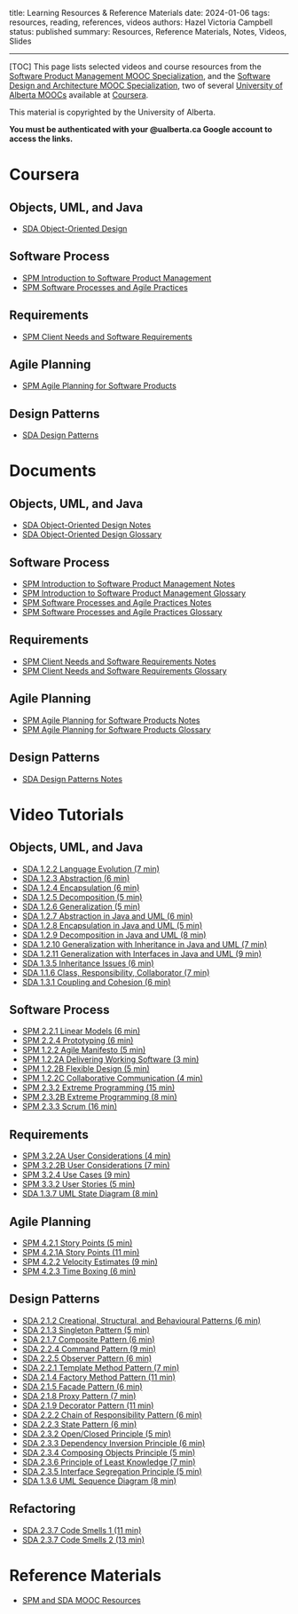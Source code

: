 title: Learning Resources & Reference Materials
date: 2024-01-06
tags: resources, reading, references, videos
authors: Hazel Victoria Campbell
status: published
summary: Resources, Reference Materials, Notes, Videos, Slides

----

[TOC]
This page lists selected videos and course resources from the [Software Product Management MOOC Specialization](https://www.coursera.org/specializations/product-management), and the [Software Design and Architecture MOOC Specialization](https://www.coursera.org/specializations/software-design-architecture), two of several [University of Alberta MOOCs](https://www.ualberta.ca/en/admissions-programs/online-courses/index.html#utm_campaign=vanity&utm_source=vanity&utm_medium=vanity&utm_content=uab.ca%2Fmoocs) available at [Coursera](https://www.coursera.org/).

This material is copyrighted by the University of Alberta.

**You must be authenticated with your @ualberta.ca Google account to access the links.**

# Coursera

## Objects, UML, and Java
* [SDA Object-Oriented Design](https://www.coursera.org/learn/object-oriented-design)

## Software Process
* [SPM Introduction to Software Product Management](https://www.coursera.org/learn/introduction-to-software-product-management)
* [SPM Software Processes and Agile Practices](https://www.coursera.org/learn/software-processes-and-agile-practices)

## Requirements
* [SPM Client Needs and Software Requirements](https://www.coursera.org/learn/client-needs-and-software-requirements)

## Agile Planning
* [SPM Agile Planning for Software Products](https://www.coursera.org/learn/agile-planning-for-software-products)

## Design Patterns
* [SDA Design Patterns](https://www.coursera.org/learn/design-patterns)


# Documents

## Objects, UML, and Java
* [SDA Object-Oriented Design Notes](https://drive.google.com/file/d/1BFBdFqd71Ouhwgx-sBJWAlRXc2z4AjPX/view)
* [SDA Object-Oriented Design Glossary](https://drive.google.com/file/d/19Md1-Jvxpsd3Iqw9jg_bswjKrAZy6V1s/view)

## Software Process
* [SPM Introduction to Software Product Management Notes](https://drive.google.com/file/d/0B-dXFEI__NgkcWRlVFFiTG5UUWM/view?resourcekey=0-k93a_COMaXKUlQF97YrEZQ)
* [SPM Introduction to Software Product Management Glossary](https://drive.google.com/file/d/0B-dXFEI__NgkaE9XZWxRUWV0RDA/view?resourcekey=0-9ikL5WKHpk4p7vxG-b0V9w)
* [SPM Software Processes and Agile Practices Notes](https://drive.google.com/file/d/0B-dXFEI__NgkTWFwUHowRHRXdGc/view?resourcekey=0-YV0WrzvSlEDF4n9-LUeteg)
* [SPM Software Processes and Agile Practices Glossary](https://drive.google.com/file/d/0B-dXFEI__NgkcXRNR1pJSEdsS1E/view?resourcekey=0-bBuMJx9UwWirlpDWhPyHLA)

## Requirements
* [SPM Client Needs and Software Requirements Notes](https://drive.google.com/file/d/0B-dXFEI__NgkYzZsSUdlM3I4Nm8/view?resourcekey=0-SVhpUQTVDUn0IsbTj7eOvw)
* [SPM Client Needs and Software Requirements Glossary](https://drive.google.com/file/d/0B-dXFEI__NgkTFdWcHNzVl9nSW8/view?resourcekey=0-E90mktsjzWowu9pn62kaRw)

## Agile Planning
* [SPM Agile Planning for Software Products Notes](https://drive.google.com/file/d/0B-dXFEI__NgkS3NPbmtmT2NscVk/view?resourcekey=0-MoCqOMe3ksnutrI2rDfCBQ)
* [SPM Agile Planning for Software Products Glossary](https://drive.google.com/file/d/0B-dXFEI__NgkTWhaT29jZ1NES0E/view?resourcekey=0-Ff83NeVHYQhYKMZ43mCxEQ)

## Design Patterns
* [SDA Design Patterns Notes](https://drive.google.com/file/d/1181TF69_JzmOYWbUNZ5Cc8oUJamy_Z2z/view)

# Video Tutorials

## Objects, UML, and Java
* [SDA 1.2.2 Language Evolution (7 min)](https://drive.google.com/file/d/1IBStRaFTPUYnkAg1q32Pjgpcr88uTlI2/view)
* [SDA 1.2.3 Abstraction (6 min)](https://drive.google.com/file/d/10xYGHU-Ahjag5-PYDUW74P20xM-RcpRN/view)
* [SDA 1.2.4 Encapsulation (6 min)](https://drive.google.com/file/d/1_PwOvqMKCxehoeP60xmEOosK05PDKyk4/view)
* [SDA 1.2.5 Decomposition (5 min)](https://drive.google.com/file/d/1qV5beV9jft6O9CqlfZWmq3zAwoQTwOYK/view)
* [SDA 1.2.6 Generalization (5 min)](https://drive.google.com/file/d/10MdpZSI4CXQ9RuiknSxAOSD5-q8AbIIB/view)
* [SDA 1.2.7 Abstraction in Java and UML (6 min)](https://drive.google.com/file/d/1TdofpE-DlSxBrRG1P8HY2kBsCrtcKaFR/view)
* [SDA 1.2.8 Encapsulation in Java and UML (5 min)](https://drive.google.com/file/d/1rIFqoJi5M9fjXUr0qBSxsjljy362YnkF/view)
* [SDA 1.2.9 Decomposition in Java and UML (8 min)](https://drive.google.com/file/d/1HWlsDfVhQbYU-HFokJY0y_8shshquSdb/view)
* [SDA 1.2.10 Generalization with Inheritance in Java and UML (7 min)](https://drive.google.com/file/d/1RvDrUhRjxvYBbL2gicXdQC90kzGCwtmD/view)
* [SDA 1.2.11 Generalization with Interfaces in Java and UML (9 min)](https://drive.google.com/file/d/18gXVjByraqYEXoH-8I503AAAjnwm2Avo/view)
* [SDA 1.3.5 Inheritance Issues (6 min)](https://drive.google.com/file/d/1E4IFsDPIfVsvbIRfa6tmC9jZQmVlGdIT/view)
* [SDA 1.1.6 Class, Responsibility, Collaborator (7 min)](https://drive.google.com/file/d/132vtKGQv8UbSlkbMlp3MrpEtistU_iWi/view)
* [SDA 1.3.1 Coupling and Cohesion (6 min)](https://drive.google.com/file/d/10f65zgwHDr_Y26VoWb1gGLauHB5Ffdqh/view)

## Software Process
* [SPM 2.2.1 Linear Models (6 min)](https://drive.google.com/file/d/1hLmi2PYESS3Rk-KocphTSELE2ucncUGS/view)
* [SPM 2.2.4 Prototyping (6 min)](https://drive.google.com/file/d/11whbpEtHJzvzoZ3VXHB_FhpiFQLuOFdP/view)
* [SPM 1.2.2 Agile Manifesto (5 min)](https://drive.google.com/file/d/1UVUhTEjKplCCx18gGHuO81AwwDjNrjVI/view)
* [SPM 1.2.2A Delivering Working Software (3 min)](https://drive.google.com/file/d/1TkiI-Lt2FN5O_tZ-zpokeqxiE4dixabT/view)
* [SPM 1.2.2B Flexible Design (5 min)](https://drive.google.com/file/d/1HfuXIIZmgeyi1XvlZDzCfSnTXp53S_W-/view)
* [SPM 1.2.2C Collaborative Communication (4 min)](https://drive.google.com/file/d/1i-iEe2MmDM0YvU7TjVdvt06X9HS857_c/view)
* [SPM 2.3.2 Extreme Programming (15 min)](https://drive.google.com/file/d/1AjpOzHiWouzc5fNfQVXK1TWjSvb2Gbvs/view)
* [SPM 2.3.2B Extreme Programming (8 min)](https://drive.google.com/file/d/1EXUZLCCBE1PlAJFkdoGAHCeG7TGBB9BA/view)
* [SPM 2.3.3 Scrum (16 min)](https://drive.google.com/file/d/1oFb1nlGH8BYOORzQfB3AV6O1eu4jbtyj/view)

## Requirements
* [SPM 3.2.2A User Considerations (4 min)](https://drive.google.com/file/d/127wbWqM_hoZQt_0DPXd8citIMgfQr76w/view)
* [SPM 3.2.2B User Considerations (7 min)](https://drive.google.com/file/d/1J-2Fet846z0H9slgp7sfYm58Hp_x5azF/view)
* [SPM 3.2.4 Use Cases (9 min)](https://drive.google.com/file/d/1KE2P2tCpnlyb7R163PNrJNSAJnTsTfo_/view)
* [SPM 3.3.2 User Stories (5 min)](https://drive.google.com/file/d/1jgWHeMAK3rxvEHVHTas9y-Jm7czfTs71/view)
* [SDA 1.3.7 UML State Diagram (8 min)](https://drive.google.com/file/d/1bkabyBEnmEl4zM_nIbD7kGJ5uzsWSUI6/view)

## Agile Planning
* [SPM 4.2.1 Story Points (5 min)](https://drive.google.com/file/d/157zocCjbX6EbR8ILgZ286rB7WJZMOvoR/view)
* [SPM 4.2.1A Story Points (11 min)](https://drive.google.com/file/d/1r50WgD_Z_anGY3h86azr7M1cwb1Bx_7B/view)
* [SPM 4.2.2 Velocity Estimates (9 min)](https://drive.google.com/file/d/1ANALjqdlnH5PJqMM7mWWdGneKo_Gl9tp/view)
* [SPM 4.2.3 Time Boxing (6 min)](https://drive.google.com/file/d/1dDS4V-n-flN35uAmvJDSqq2klzQECd0b/view)

## Design Patterns
* [SDA 2.1.2 Creational, Structural, and Behavioural Patterns (6 min)](https://drive.google.com/file/d/174QZjBm5sGCO2gQVqd7IhTNDWEQy0Kat/view)
* [SDA 2.1.3 Singleton Pattern (5 min)](https://drive.google.com/file/d/1yvWg9FlCj7V1Fc2OGFEsAhOdl3mX-nnA/view)
* [SDA 2.1.7 Composite Pattern (6 min)](https://drive.google.com/file/d/1oQNkovvMvBtlxyquERAc3Kj1yVhew9m4/view)
* [SDA 2.2.4 Command Pattern (9 min)](https://drive.google.com/file/d/1W5RmePhIoWXoQDPkncQBSItt0Po51Hip/view)
* [SDA 2.2.5 Observer Pattern (6 min)](https://drive.google.com/file/d/1vVP5LVKe3dg5fkcDgtMNUHcPj1ewYKrq/view)
* [SDA 2.2.1 Template Method Pattern (7 min)](https://drive.google.com/file/d/1mM8i4t4jj48Ezr6ZX1IxVOlS6JaXdAcf/view)
* [SDA 2.1.4 Factory Method Pattern (11 min)](https://drive.google.com/file/d/18y0lfHm-npG6xYj5_76Ue8bnrDdX0zp3/view)
* [SDA 2.1.5 Facade Pattern (6 min)](https://drive.google.com/file/d/1OGwHk0c0D1WmqMprfqrqIKvcMp15I7Sh/view)
* [SDA 2.1.8 Proxy Pattern (7 min)](https://drive.google.com/file/d/1jl_8ZiQCx_eWh-I7c43leScmcc0tEtHI/view)
* [SDA 2.1.9 Decorator Pattern (11 min)](https://drive.google.com/file/d/1NWvdwAoYZLtvtERoh-J-JPP3Dzt5Fwoj/view)
* [SDA 2.2.2 Chain of Responsibility Pattern (6 min)](https://drive.google.com/file/d/1KI37_RtaHjhh0CLR8i_EF0T9uLVi-I6I/view)
* [SDA 2.2.3 State Pattern (6 min)](https://drive.google.com/file/d/1QCNFaItq3bOz11bmpT_JRgQK1ermxTNL/view)
* [SDA 2.3.2 Open/Closed Principle (5 min)](https://drive.google.com/file/d/1WYJFem4QfvzICMzx18gPNOYxHb-oecVF/view)
* [SDA 2.3.3 Dependency Inversion Principle (6 min)](https://drive.google.com/file/d/1J1opafavkCh2UtZ5DjlmktCbf935nOzz/view)
* [SDA 2.3.4 Composing Objects Principle (5 min)](https://drive.google.com/file/d/1dkyUGG0-KGVh8TigoFJPGZjnFyFejf24/view)
* [SDA 2.3.6 Principle of Least Knowledge (7 min)](https://drive.google.com/file/d/1J3AdVTUvL25EX5BGizslCEALtMdA57w_/view)
* [SDA 2.3.5 Interface Segregation Principle (5 min)](https://drive.google.com/file/d/19s114mYAxhU9fvsxfwLVxEPnOFq2Bp-Z/view)
* [SDA 1.3.6 UML Sequence Diagram (8 min)](https://drive.google.com/file/d/1_VOAdXqtTrlNfmkzWsNXOpX_4m-Jc388/view)

## Refactoring

* [SDA 2.3.7 Code Smells 1 (11 min)](https://drive.google.com/file/d/1K0t4IbIlg2FsfoOUBtcxCkDhf06968aN/view)
* [SDA 2.3.7 Code Smells 2 (13 min)](https://drive.google.com/file/d/14__EgQno2YRO-yX56VukGPb-ob_Q0YKV/view)


# Reference Materials

* [SPM and SDA MOOC Resources](https://eclass.srv.ualberta.ca/mod/page/view.php?id=7590565)
